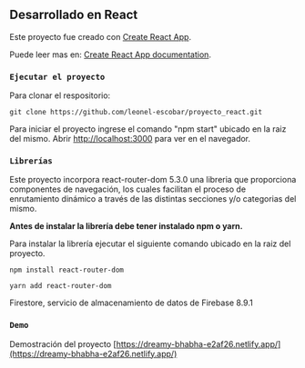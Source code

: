 ## Desarrollado en React

Este proyecto fue creado con [Create React App](https://github.com/facebook/create-react-app).

Puede leer mas en: [Create React App documentation](https://facebook.github.io/create-react-app/docs/getting-started).

### `Ejecutar el proyecto`

Para clonar el respositorio:

```git clone https://github.com/leonel-escobar/proyecto_react.git```

Para iniciar el proyecto ingrese el comando "npm start" ubicado en la raiz del mismo.
Abrir [http://localhost:3000](http://localhost:3000) para ver en el navegador.

### `Librerías`

Este proyecto incorpora react-router-dom 5.3.0 una libreria que proporciona componentes de navegación, los cuales facilitan el proceso de enrutamiento dinámico a través de las distintas secciones y/o categorias del mismo.

**Antes de instalar la librería debe tener instalado npm o yarn.**

Para instalar la librería ejecutar el siguiente comando ubicado en la raiz del proyecto.

```npm install react-router-dom```

```yarn add react-router-dom```

Firestore, servicio de almacenamiento de datos de Firebase 8.9.1

### `Demo`

Demostración del proyecto [https://dreamy-bhabha-e2af26.netlify.app/](https://dreamy-bhabha-e2af26.netlify.app/)